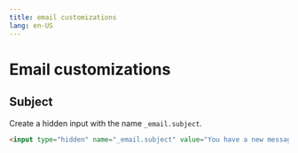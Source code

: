 ```yaml
---
title: email customizations
lang: en-US
---
```


# Email customizations

## Subject

Create a hidden input with the name `_email.subject`.

```html
<input type="hidden" name="_email.subject" value="You have a new message!" />
```
